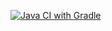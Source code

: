 [![Java CI with Gradle](https://github.com/Paspy95/DZ23/actions/workflows/gradle.yml/badge.svg)](https://github.com/Paspy95/DZ23/actions/workflows/gradle.yml)